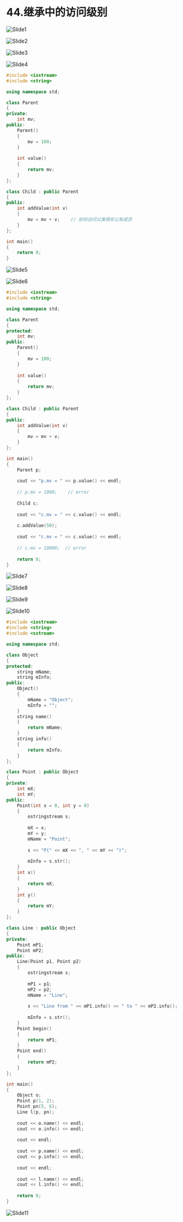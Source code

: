 # 44.继承中的访问级别



![Slide1](44.继承中的访问级别.assets/Slide1.PNG)



![Slide2](44.继承中的访问级别.assets/Slide2.PNG)



![Slide3](44.继承中的访问级别.assets/Slide3.PNG)



![Slide4](44.继承中的访问级别.assets/Slide4.PNG)

```cpp
#include <iostream>
#include <string>

using namespace std;

class Parent
{
private:
    int mv;
public:
    Parent()
    {
        mv = 100;
    }
    
    int value()
    {
        return mv;
    }
};

class Child : public Parent
{
public:
    int addValue(int v)
    {
        mv = mv + v;    // 如何访问父类得非公有成员
    }
};

int main()
{   
    return 0;
}

```

![Slide5](44.继承中的访问级别.assets/Slide5.PNG)



![Slide6](44.继承中的访问级别.assets/Slide6.PNG)

```cpp
#include <iostream>
#include <string>

using namespace std;

class Parent
{
protected:
    int mv;
public:
    Parent()
    {
        mv = 100;
    }
    
    int value()
    {
        return mv;
    }
};

class Child : public Parent
{
public:
    int addValue(int v)
    {
        mv = mv + v;    
    }
};

int main()
{   
    Parent p;
    
    cout << "p.mv = " << p.value() << endl;
    
    // p.mv = 1000;    // error
    
    Child c;
    
    cout << "c.mv = " << c.value() << endl;
    
    c.addValue(50);
    
    cout << "c.mv = " << c.value() << endl;
    
    // c.mv = 10000;  // error
    
    return 0;
}

```

![Slide7](44.继承中的访问级别.assets/Slide7.PNG)



![Slide8](44.继承中的访问级别.assets/Slide8.PNG)



![Slide9](44.继承中的访问级别.assets/Slide9.PNG)



![Slide10](44.继承中的访问级别.assets/Slide10.PNG)

```cpp
#include <iostream>
#include <string>
#include <sstream>

using namespace std;

class Object
{
protected:
    string mName;
    string mInfo;
public:
    Object()
    {
        mName = "Object";
        mInfo = "";
    }
    string name()
    {
        return mName;
    }
    string info()
    {
        return mInfo;
    }
};

class Point : public Object
{
private:
    int mX;
    int mY;
public:
    Point(int x = 0, int y = 0)
    {
        ostringstream s;
        
        mX = x;
        mY = y;
        mName = "Point";
        
        s << "P(" << mX << ", " << mY << ")";
        
        mInfo = s.str();
    }
    int x()
    {
        return mX;
    }
    int y()
    {
        return mY;
    }
};

class Line : public Object
{
private:
    Point mP1;
    Point mP2;
public:
    Line(Point p1, Point p2)
    {
        ostringstream s;
        
        mP1 = p1;
        mP2 = p2;
        mName = "Line";
        
        s << "Line from " << mP1.info() << " to " << mP2.info();
        
        mInfo = s.str();
    }
    Point begin()
    {
        return mP1;
    }
    Point end()
    {
        return mP2;
    }
};

int main()
{   
    Object o;
    Point p(1, 2);
    Point pn(5, 6);
    Line l(p, pn);
    
    cout << o.name() << endl;
    cout << o.info() << endl;
    
    cout << endl;
    
    cout << p.name() << endl;
    cout << p.info() << endl;
    
    cout << endl;
    
    cout << l.name() << endl;
    cout << l.info() << endl;
    
    return 0;
}

```

![Slide11](44.继承中的访问级别.assets/Slide11.PNG)